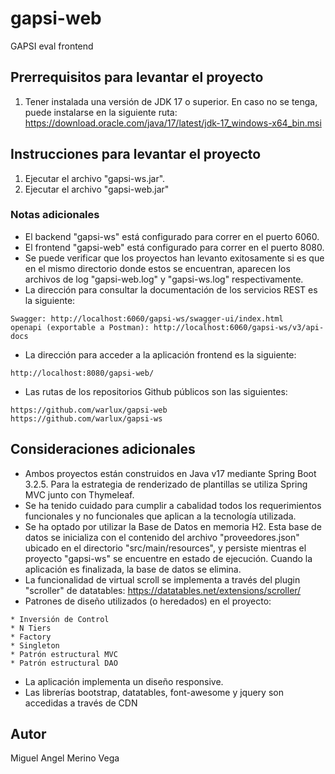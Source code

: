 # gapsi-web
GAPSI eval frontend

## Prerrequisitos para levantar el proyecto

1. Tener instalada una versión de JDK 17 o superior. En caso no se tenga, puede instalarse en la siguiente ruta: https://download.oracle.com/java/17/latest/jdk-17_windows-x64_bin.msi

## Instrucciones para levantar el proyecto

1. Ejecutar el archivo "gapsi-ws.jar".
2. Ejecutar el archivo "gapsi-web.jar"

### Notas adicionales

* El backend "gapsi-ws" está configurado para correr en el puerto 6060.
* El frontend "gapsi-web" está configurado para correr en el puerto 8080.
* Se puede verificar que los proyectos han levanto exitosamente si es que en el mismo directorio donde estos se encuentran, aparecen los archivos de log "gapsi-web.log" y "gapsi-ws.log" respectivamente.
* La dirección para consultar la documentación de los servicios REST es la siguiente:

```
Swagger: http://localhost:6060/gapsi-ws/swagger-ui/index.html
openapi (exportable a Postman): http://localhost:6060/gapsi-ws/v3/api-docs
```

* La dirección para acceder a la aplicación frontend es la siguiente:

```
http://localhost:8080/gapsi-web/
```

* Las rutas de los repositorios Github públicos son las siguientes:

```
https://github.com/warlux/gapsi-web
https://github.com/warlux/gapsi-ws
```

## Consideraciones adicionales

* Ambos proyectos están construidos en Java v17 mediante Spring Boot 3.2.5. Para la estrategia de renderizado de plantillas se utiliza Spring MVC junto con Thymeleaf.
* Se ha tenido cuidado para cumplir a cabalidad todos los requerimientos funcionales y no funcionales que aplican a la tecnología utilizada.
* Se ha optado por utilizar la Base de Datos en memoria H2. Esta base de datos se inicializa con el contenido del archivo "proveedores.json" ubicado en el directorio "src/main/resources", y persiste mientras el proyecto "gapsi-ws" se encuentre en estado de ejecución. Cuando la aplicación es finalizada, la base de datos se elimina.
* La funcionalidad de virtual scroll se implementa a través del plugin "scroller" de datatables: https://datatables.net/extensions/scroller/
* Patrones de diseño utilizados (o heredados) en el proyecto:

```
* Inversión de Control
* N Tiers
* Factory
* Singleton
* Patrón estructural MVC
* Patrón estructural DAO
```

* La aplicación implementa un diseño responsive.
* Las librerías bootstrap, datatables, font-awesome y jquery son accedidas a través de CDN

## Autor

Miguel Angel Merino Vega
